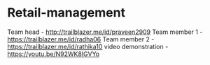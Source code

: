 # Retail-management
Team head            - http://trailblazer.me/id/praveen2909
Team member 1        - https://trailblazer.me/id/radha06
Team member 2        - https://trailblazer.me/id/rathika10
video demonstration  -https://youtu.be/N92WK8IGVYo
